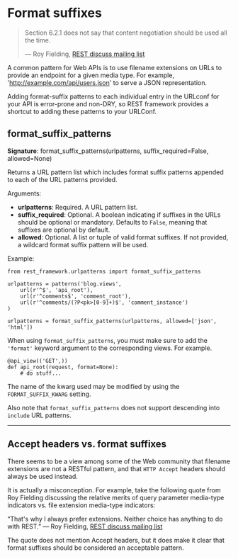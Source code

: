<a class="github" href="urlpatterns.py"></a>

# Format suffixes

> Section 6.2.1 does not say that content negotiation should be
used all the time.
>
> &mdash; Roy Fielding, [REST discuss mailing list][cite]

A common pattern for Web APIs is to use filename extensions on URLs to provide an endpoint for a given media type.  For example, 'http://example.com/api/users.json' to serve a JSON representation. 

Adding format-suffix patterns to each individual entry in the URLconf for your API is error-prone and non-DRY, so REST framework provides a shortcut to adding these patterns to your URLConf.

## format_suffix_patterns

**Signature**: format_suffix_patterns(urlpatterns, suffix_required=False, allowed=None)

Returns a URL pattern list which includes format suffix patterns appended to each of the URL patterns provided.

Arguments:

* **urlpatterns**: Required.  A URL pattern list.
* **suffix_required**:  Optional.  A boolean indicating if suffixes in the URLs should be optional or mandatory.  Defaults to `False`, meaning that suffixes are optional by default.
* **allowed**:  Optional.  A list or tuple of valid format suffixes.  If not provided, a wildcard format suffix pattern will be used. 

Example:

    from rest_framework.urlpatterns import format_suffix_patterns
    
    urlpatterns = patterns('blog.views',
        url(r'^$', 'api_root'),
        url(r'^comments$', 'comment_root'),
        url(r'^comments/(?P<pk>[0-9]+)$', 'comment_instance')
    )
    
    urlpatterns = format_suffix_patterns(urlpatterns, allowed=['json', 'html'])

When using `format_suffix_patterns`, you must make sure to add the `'format'` keyword argument to the corresponding views.  For example.

    @api_view(('GET',))
    def api_root(request, format=None):
        # do stuff...

The name of the kwarg used may be modified by using the `FORMAT_SUFFIX_KWARG` setting.

Also note that `format_suffix_patterns` does not support descending into `include` URL patterns.

---
        
## Accept headers vs. format suffixes

There seems to be a view among some of the Web community that filename extensions are not a RESTful pattern, and that `HTTP Accept` headers should always be used instead.  

It is actually a misconception.  For example, take the following quote from Roy Fielding discussing the relative merits of query parameter media-type indicators vs. file extension media-type indicators: 

&ldquo;That's why I always prefer extensions. Neither choice has anything to do with REST.&rdquo; &mdash; Roy Fielding, [REST discuss mailing list][cite2]

The quote does not mention Accept headers, but it does make it clear that format suffixes should be considered an acceptable pattern.

[cite]: http://tech.groups.yahoo.com/group/rest-discuss/message/5857
[cite2]: http://tech.groups.yahoo.com/group/rest-discuss/message/14844
